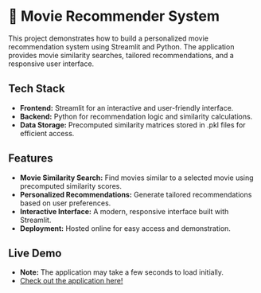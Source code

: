 # 🎥 Movie Recommender System

This project demonstrates how to build a personalized movie recommendation system using Streamlit and Python. The application provides movie similarity searches, tailored recommendations, and a responsive user interface.

## Tech Stack
- **Frontend:** Streamlit for an interactive and user-friendly interface.
- **Backend:** Python for recommendation logic and similarity calculations.
- **Data Storage:** Precomputed similarity matrices stored in .pkl files for efficient access.

 ## Features
- **Movie Similarity Search:** Find movies similar to a selected movie using precomputed similarity scores.
- **Personalized Recommendations:** Generate tailored recommendations based on user preferences.
- **Interactive Interface:** A modern, responsive interface built with Streamlit.
- **Deployment:** Hosted online for easy access and demonstration.

 ## Live Demo
- **Note:** The application may take a few seconds to load initially.
- [Check out the application here!](https://abhichebiyam-movie-recommender-system-app-nwswyx.streamlit.app/)
